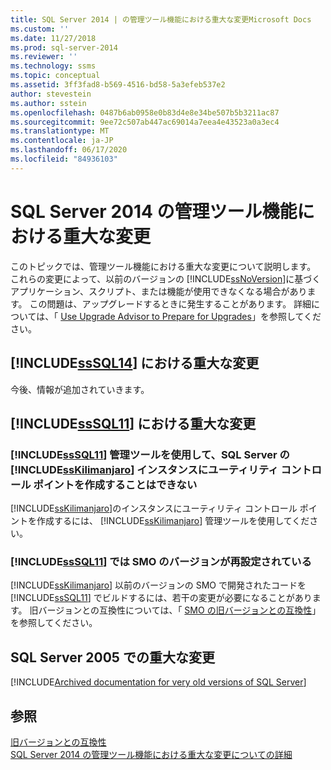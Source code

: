 ```yaml
---
title: SQL Server 2014 | の管理ツール機能における重大な変更Microsoft Docs
ms.custom: ''
ms.date: 11/27/2018
ms.prod: sql-server-2014
ms.reviewer: ''
ms.technology: ssms
ms.topic: conceptual
ms.assetid: 3ff3fad8-b569-4516-bd58-5a3efeb537e2
author: stevestein
ms.author: sstein
ms.openlocfilehash: 0487b6ab0958e0b83d4e8e34be507b5b3211ac87
ms.sourcegitcommit: 9ee72c507ab447ac69014a7eea4e43523a0a3ec4
ms.translationtype: MT
ms.contentlocale: ja-JP
ms.lasthandoff: 06/17/2020
ms.locfileid: "84936103"
---
```

# <a name="breaking-changes-to-management-tools-features-in-sql-server-2014"></a>SQL Server 2014 の管理ツール機能における重大な変更
  このトピックでは、管理ツール機能における重大な変更について説明します。 これらの変更によって、以前のバージョンの [!INCLUDE[ssNoVersion](../includes/ssnoversion-md.md)]に基づくアプリケーション、スクリプト、または機能が使用できなくなる場合があります。 この問題は、アップグレードするときに発生することがあります。 詳細については、「 [Use Upgrade Advisor to Prepare for Upgrades](../../2014/sql-server/install/use-upgrade-advisor-to-prepare-for-upgrades.md)」を参照してください。  
  
## <a name="breaking-changes-in-sssql14"></a>[!INCLUDE[ssSQL14](../includes/sssql14-md.md)] における重大な変更  
 今後、情報が追加されていきます。  
  
## <a name="breaking-changes-in-sssql11"></a>[!INCLUDE[ssSQL11](../includes/sssql11-md.md)] における重大な変更  
  
### <a name="you-cannot-use-sssql11-management-tools-to-create-a-utility-control-point-on-a-sskilimanjaro-instance-of-sql-server"></a>[!INCLUDE[ssSQL11](../includes/sssql11-md.md)] 管理ツールを使用して、SQL Server の [!INCLUDE[ssKilimanjaro](../includes/sskilimanjaro-md.md)] インスタンスにユーティリティ コントロール ポイントを作成することはできない  
 [!INCLUDE[ssKilimanjaro](../includes/sskilimanjaro-md.md)]のインスタンスにユーティリティ コントロール ポイントを作成するには、 [!INCLUDE[ssKilimanjaro](../includes/sskilimanjaro-md.md)] 管理ツールを使用してください。  
  
### <a name="smo-has-been-reversioned-in-sssql11"></a>[!INCLUDE[ssSQL11](../includes/sssql11-md.md)] では SMO のバージョンが再設定されている  
 [!INCLUDE[ssKilimanjaro](../includes/sskilimanjaro-md.md)] 以前のバージョンの SMO で開発されたコードを [!INCLUDE[ssSQL11](../includes/sssql11-md.md)] でビルドするには、若干の変更が必要になることがあります。 旧バージョンとの互換性については、「 [SMO の旧バージョンとの互換性](../relational-databases/server-management-objects-smo/backward-compatibility-in-smo.md)」を参照してください。  

## <a name="breaking-changes-in-sql-server-2005"></a><a name="previous-versions"></a>SQL Server 2005 での重大な変更  

[!INCLUDE[Archived documentation for very old versions of SQL Server](../includes/paragraph-content/previous-versions-archive-documentation-sql-server.md)]

## <a name="see-also"></a>参照  
 [旧バージョンとの互換性](../../2014/getting-started/backward-compatibility.md)  
 [SQL Server 2014 の管理ツール機能における重大な変更についての詳細](breaking-changes-to-database-engine-features-in-sql-server-2016.md?view=sql-server-2014)  
  
  
